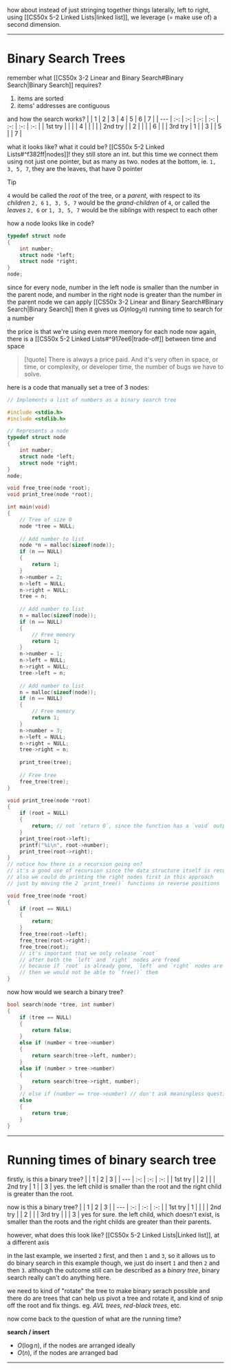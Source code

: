 how about instead of just stringing together things laterally, left to right, using [[CS50x 5-2 Linked Lists|linked list]], we leverage (= make use of) a second dimension.
___

# Binary Search Trees

remember what [[CS50x 3-2 Linear and Binary Search#Binary Search|Binary Search]] requires?
1. items are sorted
2. items' addresses are contiguous

and how the search works?
| | 1 | 2 | 3 | 4 | 5 | 6 | 7 |
| --- | :-: | :-: | :-: | :-: | :-: | :-: | :-: |
| 1st try | | | | 4 | | | |
| 2nd try | | 2 | | | | 6 | |
| 3rd try | 1 | | 3 | | 5 | | 7 |

what it looks like? what it could be?
[[CS50x 5-2 Linked Lists#^f382ff|nodes]]! they still store an int.
but this time we connect them using not just one pointer, but as many as two.
nodes at the bottom, ie. `1, 3, 5, 7`, they are the leaves, that have 0 pointer

> [!tip]
> `4` would be called the *root* of the tree, or a *parent*, with respect to its *children* `2, 6`
> `1, 3, 5, 7` would be the *grand-children* of `4`, or called the *leaves*
> `2, 6` or `1, 3, 5, 7` would be the *siblings* with respect to each other

how a node looks like in code?
```c
typedef struct node
{
	int number;
	struct node *left;
	struct node *right;
}
node;
```

since for every node, number in the left node is smaller than the number in the parent node, and number in the right node is greater than the number in the parent node
we can apply [[CS50x 3-2 Linear and Binary Search#Binary Search|Binary Search]]
then it gives us $O(n\log_2{n})$ running time to search for a number

the price is that we're using even more memory for each node now
again, there is a [[CS50x 5-2 Linked Lists#^917ee6|trade-off]] between time and space
> [!quote]
> There is always a price paid. And it's very often in space, or time, or complexity, or developer time, the number of bugs we have to solve.

here is a code that manually set a tree of 3 nodes:
```c
// Implements a list of numbers as a binary search tree

#include <stdio.h>
#include <stdlib.h>

// Represents a node
typedef struct node
{
	int number;
	struct node *left;
	struct node *right;
}
node;

void free_tree(node *root);
void print_tree(node *root);

int main(void)
{
	// Tree of size 0
	node *tree = NULL;
	
	// Add number to list
	node *n = malloc(sizeof(node));
	if (n == NULL)
	{
		return 1;
	}
	n->number = 2;
	n->left = NULL;
	n->right = NULL;
	tree = n;
	
	// Add number to list
	n = malloc(sizeof(node));
	if (n == NULL)
	{
		// Free memory
		return 1;
	}
	n->number = 1;
	n->left = NULL;
	n->right = NULL;
	tree->left = n;
	
	// Add number to list
	n = malloc(sizeof(node));
	if (n == NULL)
	{
		// Free memory
		return 1;
	}
	n->number = 3;
	n->left = NULL;
	n->right = NULL;
	tree->right = n;
	
	print_tree(tree);
	
	// Free tree
	free_tree(tree);
}

void print_tree(node *root)
{
	if (root = NULL)
	{
		return; // not `return 0`, since the function has a `void` output type
	}
	print_tree(root->left);
	printf("%i\n", root->number);
	print_tree(root->right);
}
// notice how there is a recursion going on?
// it's a good use of recursion since the data structure itself is recursive
// also we could do printing the right nodes first in this approach
// just by moving the 2 `print_tree()` functions in reverse positions

void free_tree(node *root)
{
	if (root == NULL)
	{
		return;
	}
	free_tree(root->left);
	free_tree(root->right);
	free_tree(root);
	// it's important that we only release `root`
	// after both the `left` and `right` nodes are freed
	// because if `root` is already gone, `left` and `right` nodes are also gone
	// then we would not be able to `free()` them
}
```

now how would we search a binary tree?
```c
bool search(node *tree, int number)
{
	if (tree == NULL)
	{
		return false;
	}
	else if (number < tree->number)
	{
		return search(tree->left, number);
	}
	else if (number > tree->number)
	{
		return search(tree->right, number);
	}
	// else if (number == tree->number) // don't ask meaningless question
	else
	{
		return true;
	}
}
```
___

# Running times of binary search tree

firstly, is this a binary tree?
| | 1 | 2 | 3 |
| --- | :-: | :-: | :-: |
| 1st try | | 2 | |
| 2nd try | 1 | | 3 |
yes. the left child is smaller than the root and the right child is greater than the root.

now is this a binary tree?
| | 1 | 2 | 3 |
| --- | :-: | :-: | :-: |
| 1st try | 1 | | |
| 2nd try | | 2 | |
| 3rd try | | | 3 |
yes for sure. the left child, which doesn't exist, is smaller than the roots and the right childs are greater than their parents.

however, what does this look like?
[[CS50x 5-2 Linked Lists|Linked list]], at a different axis

in the last example, we inserted `2` first, and then `1` and `3`, so it allows us to do binary search
in this example though, we just do insert `1` and then `2` and then `3`. although the outcome still can be described as a *binary tree*, binary search really can't do anything here.

we need to kind of "rotate" the tree to make binary serach possible
and there do are trees that can help us pivot a tree and rotate it, and kind of snip off the root and fix things.
eg. *AVL trees*, *red-black trees*, etc.

now come back to the question of what are the running time?

**search / insert**
* $O(\log{n})$, if the nodes are arranged ideally
* $O(n)$, if the nodes are arranged bad
___
